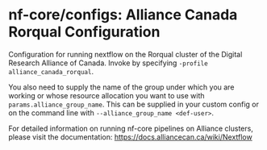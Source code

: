 # nf-core/configs: Alliance Canada Rorqual Configuration

Configuration for running nextflow on the Rorqual cluster of the Digital Research Alliance of Canada. Invoke by specifying `-profile alliance_canada_rorqual`.

You also need to supply the name of the group under which you are working or whose resource allocation you want to use with `params.alliance_group_name`. This can be supplied in your custom config or on the command line with `--alliance_group_name <def-user>`.

For detailed information on running nf-core pipelines on Alliance clusters, please visit the documentation:
https://docs.alliancecan.ca/wiki/Nextflow
